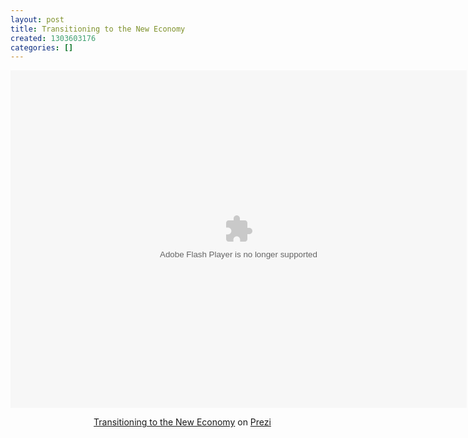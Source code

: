 ```yaml
---
layout: post
title: Transitioning to the New Economy
created: 1303603176
categories: []
---
```

<div class="prezi-player">
<style media="screen" type="text/css">
.prezi-player { width: 550px; } .prezi-player-links { text-align: center; }</style>
<object classid="clsid:D27CDB6E-AE6D-11cf-96B8-444553540000" id="prezi_-qiaswjo975y" name="prezi_-qiaswjo975y" height="540" width="730"><param name="movie" value="http://prezi.com/bin/preziloader.swf"><param name="allowfullscreen" value="true"><param name="allowscriptaccess" value="always"><param name="bgcolor" value="#ffffff"><param name="flashvars" value="prezi_id=-qiaswjo975y&amp;lock_to_path=0&amp;color=ffffff&amp;autoplay=no&amp;autohide_ctrls=0"><embed allowfullscreen="true" allowscriptaccess="always" bgcolor="#ffffff" flashvars="prezi_id=-qiaswjo975y&amp;lock_to_path=0&amp;color=ffffff&amp;autoplay=no&amp;autohide_ctrls=0" id="preziEmbed_-qiaswjo975y" name="preziEmbed_-qiaswjo975y" src="http://prezi.com/bin/preziloader.swf" type="application/x-shockwave-flash" height="540" width="730"></object><div class="prezi-player-links"><p><a href="http://prezi.com/-qiaswjo975y/transitioning-to-the-new-economy/" title="How your business can transition to the new economy. (Original Prezi by Arthur Brock http://prezi.com/-qiaswjo975y )">Transitioning to the New Economy</a> on <a href="http://prezi.com">Prezi</a></p></div></div>
